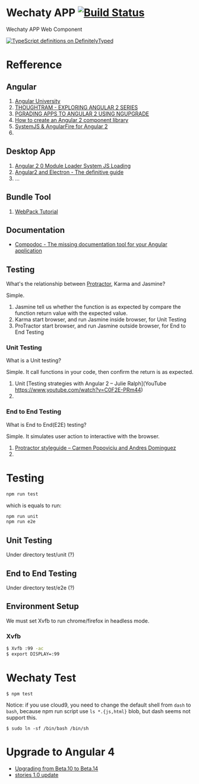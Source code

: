 # Wechaty APP [![Build Status](https://travis-ci.org/zixia/wechaty-app.svg?branch=master)](https://travis-ci.org/zixia/wechaty-app)
Wechaty APP Web Component

[![TypeScript definitions on DefinitelyTyped](http://definitelytyped.org/badges/standard.svg)](http://definitelytyped.org)

# Refference

## Angular

1. [Angular University](https://blog.angular-university.io)
1. [THOUGHTRAM - EXPLORING ANGULAR 2 SERIES](http://blog.thoughtram.io/exploring-angular-2/)
1. [PGRADING APPS TO ANGULAR 2 USING NGUPGRADE](http://blog.thoughtram.io/angular/2015/10/24/upgrading-apps-to-angular-2-using-ngupgrade.html)
1. [How to create an Angular 2 component library](https://blog.angular-university.io/how-to-create-an-angular-2-library-and-how-to-consume-it-jspm-vs-webpack/)
1. [SystemJS & AngularFire for Angular 2](https://www.youtube.com/watch?v=ngnSOTSS8Q8)
2.
## Desktop App
1. [Angular 2 0 Module Loader System JS Loading](https://www.youtube.com/watch?v=sQ0_nQM7YD8)
1. [Angular2 and Electron - The definitive guide](https://www.xplatform.rocks/2016/02/14/angular2-and-electron-the-definitive-guide/)
2. ...

## Bundle Tool

1. [WebPack Tutorial](http://webpack.github.io/docs/tutorials/getting-started/)

## Documentation

* [Compodoc - The missing documentation tool for your Angular application](https://compodoc.github.io/compodoc/)

## Testing

What's the relationship between [Protractor](http://www.protractortest.org), Karma and Jasmine?

Simple.

1. Jasmine tell us whether the function is as expected by compare the function return value with the expected value.
1. Karma start browser, and run Jasmine inside browser, for Unit Testing
1. ProTractor start browser, and run Jasmine outside browser, for End to End Testing

### Unit Testing

What is a Unit testing?

Simple. It call functions in your code, then confirm the return is as expected.

1. Unit [Testing strategies with Angular 2 – Julie Ralph](YouTube https://www.youtube.com/watch?v=C0F2E-PRm44)
2.

### End to End Testing

What is End to End(E2E) testing?

Simple. It simulates user action to interactive with the browser.


1. [Protractor styleguide – Carmen Popoviciu and Andres Dominguez](https://www.youtube.com/watch?v=-lTGnYwnEuM)
2.

# Testing

```bash
npm run test
```

which is equals to run:

```bash
npm run unit
npm run e2e
```

## Unit Testing

Under directory test/unit (?)

## End to End Testing

Under directory test/e2e (?)

## Environment Setup

We must set Xvfb to run chrome/firefox in headless mode.

### Xvfb

```bash
$ Xvfb :99 -ac
$ export DISPLAY=:99
```

# Wechaty Test

```
$ npm test
```

Notice: if you use cloud9, you need to change the default shell from `dash` to `bash`, because npm run script use `ls *.{js,html}` blob, but dash seems not support this.

```shell
$ sudo ln -sf /bin/bash /bin/sh
```

# Upgrade to Angular 4

* [Upgrading from Beta.10 to Beta.14](https://github.com/angular/angular-cli/wiki/Upgrading-from-Beta.10-to-Beta.14)
* [stories 1.0 update](https://github.com/angular/angular-cli/wiki/stories-1.0-update)


